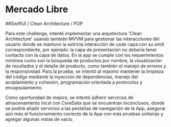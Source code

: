 # Mercado Libre

##SwiftUI / Clean Architecture / POP

Para este challenge, intenté implementar una arquitectura 'Clean Architecture' usando también MVVM para gestionar las interacciones del usuario donde se mantuvo la estricta interacción de cada capa con su simil correspondiente, por ejemplo: la capa de presentación no debería tener contacto con la capa de datos. En la app se cumple con los requerimientos mínimos como son la búsqueda de productos por nombre, la visualización de resultados y el detalle de producto, como también el manejo de errores y la responsividad. Para la prueba, se intentó al máximo mantener la limpieza del código mediante la inyección de dependencias, manejo del acoplamiento y cohesión, programación orientada a protocolos y encapsulamiento.

Como oportunidad de mejora, se intentó adherir servicios de almacenamiento local con CoreData que se encuentran inconclusos, donde se podría añadir servicios a las pestañas de navegación de la App, asegurar aún más el funcionamiento correcto de la App con más pruebas unitarias y agregar algunas vistas de vacío.  
